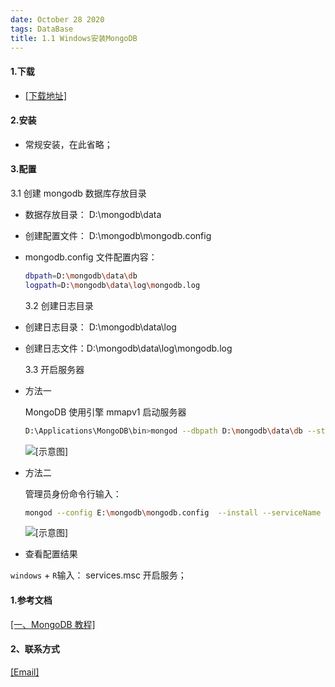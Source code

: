 ```yaml
---
date: October 28 2020
tags: DataBase
title: 1.1 Windows安装MongoDB
---
```


#### 1.下载

- [[下载地址]](https://www.mongodb.com/)

#### 2.安装

- 常规安装，在此省略；

#### 3.配置

3.1 创建 mongodb 数据库存放目录

- 数据存放目录： D:\mongodb\data

- 创建配置文件： D:\mongodb\mongodb.config

- mongodb.config 文件配置内容：

  ```bash
  dbpath=D:\mongodb\data\db
  logpath=D:\mongodb\data\log\mongodb.log
  ```

  3.2 创建日志目录

- 创建日志目录： D:\mongodb\data\log

- 创建日志文件：D:\mongodb\data\log\mongodb.log

  3.3 开启服务器

- 方法一

  MongoDB 使用引擎 mmapv1 启动服务器

  ```bash
  D:\Applications\MongoDB\bin>mongod --dbpath D:\mongodb\data\db --storageEngine=mmapv1
  ```

  ![[示意图]](https://s1.ax1x.com/2020/07/19/U2zqiD.png)

- 方法二

  管理员身份命令行输入：

  ```bash
  mongod --config E:\mongodb\mongodb.config  --install --serviceName "MongoDB"
  ```

  ![[示意图]](https://s1.ax1x.com/2020/07/19/U2zLJe.png)

- 查看配置结果

`windows` + `R`输入： services.msc 开启服务；

#### 1.参考文档

[[一、MongoDB 教程]](https://web-oyster.github.io/2020/10/28/DataBase/MongoDB/Tutorial/MongoDB%E6%95%99%E7%A8%8B/)

#### 2、联系方式

[[Email]](yuanmin8888@outlook.com)

